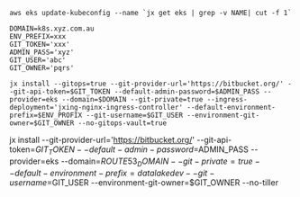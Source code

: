 ```
aws eks update-kubeconfig --name `jx get eks | grep -v NAME| cut -f 1`
```

```
DOMAIN=k8s.xyz.com.au
ENV_PREFIX=xxx
GIT_TOKEN='xxx'
ADMIN_PASS='xyz'
GIT_USER='abc'
GIT_OWNER='pqrs'

jx install --gitops=true --git-provider-url='https://bitbucket.org/' --git-api-token=$GIT_TOKEN --default-admin-password=$ADMIN_PASS --provider=eks --domain=$DOMAIN --git-private=true --ingress-deployment='jxing-nginx-ingress-controller' --default-environment-prefix=$ENV_PROFIX --git-username=$GIT_USER --environment-git-owner=$GIT_OWNER --no-gitops-vault=true
```


jx install --git-provider-url='https://bitbucket.org/' --git-api-token=$GIT_TOKEN --default-admin-password=$ADMIN_PASS --provider=eks --domain=$ROUTE53_DOMAIN --git-private=true  --default-environment-prefix=datalakedev --git-username=$GIT_USER --environment-git-owner=$GIT_OWNER
--no-tiller
